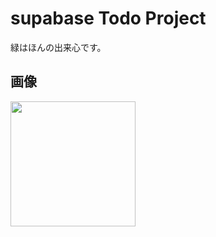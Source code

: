 # supabase Todo Project

緑はほんの出来心です。

## 画像
<img src="https://github.com/k1tsu2/sample_todo_app/assets/108744414/c16f21fe-125c-4101-8807-1eafc274bfa6" width="200" />
